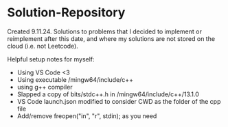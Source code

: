 # Solution-Repository

Created 9.11.24. Solutions to problems that I decided to implement or reimplement after this date, and where my solutions are not stored on the cloud (i.e. not Leetcode).

Helpful setup notes for myself:
- Using VS Code <3
- Using executable /mingw64/include/c++
- using g++ compiler
- Slapped a copy of bits/stdc++.h in /mingw64/include/c++/13.1.0
- VS Code launch.json modified to consider CWD as the folder of the cpp file
- Add/remove freopen("in", "r", stdin); as you need
